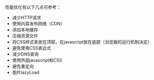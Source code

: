 性能优化有以下几点可参考：
- 减少HTTP请求
- 使用内容发布网络（CDN）
- 添加本地缓存
- 压缩资源文件
- 将CSS样式表放在顶部，在javascript放在底部（浏览器的运行机制决定）
- 避免使用CSS表达式
- 减少DNS查询
- 使用外部javascript和CSS
- 避免重定向
- 图片lazyLoad